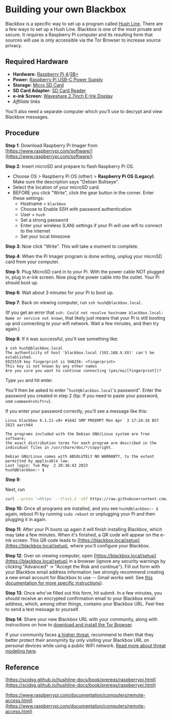 # Building your own Blackbox

Blackbox is a specific way to set up a program called [Hush Line](https://hushline.app/). There are a few ways to set up a Hush Line. Blackbox is one of the most private and secure. It requires a Raspberry Pi computer and its resulting form that sources will use is only accessible via the Tor Browser to increase source privacy.

<!-- Most Hush Line users should follow [**this documentation**](https://scidsg.github.io/hushline-docs/book/intro.html). If you'd really like to set up your own Blackbox Hush Line, read and follow the instructions in this document. -->

## Required Hardware

- **Hardware:** [Raspberry Pi 4](https://www.amazon.com/Raspberry-Model-2019-Quad-Bluetooth/dp/B07TC2BK1X/?&_encoding=UTF8&tag=scidsg-20&linkCode=ur2&linkId=ee402e41cd98b8767ed54b1531ed1666&camp=1789&creative=9325)/[3B+](https://www.amazon.com/ELEMENT-Element14-Raspberry-Pi-Motherboard/dp/B07P4LSDYV/?&_encoding=UTF8&tag=scidsg-20&linkCode=ur2&linkId=d76c1db453c42244fe465c9c56601303&camp=1789&creative=9325)
- **Power:** [Raspberry Pi USB-C Power Supply](https://www.amazon.com/Raspberry-Pi-USB-C-Power-Supply/dp/B07W8XHMJZ?crid=20ZD3IB2N877C&keywords=raspberry%2Bpi%2Bpower%2Bsupply&qid=1696270477&sprefix=raspberry%2Bpi%2Bpower%2B%2Caps%2C140&sr=8-5&th=1&linkCode=ll1&tag=scidsg-20&linkId=fa55eb4c089361952be8285bf67bfd22&language=en_US&ref_=as_li_ss_tl)
- **Storage:** [Micro SD Card](https://www.amazon.com/Sandisk-Ultra-Micro-UHS-I-Adapter/dp/B073K14CVB?crid=1XCUWSKV8V2L1&keywords=microSD+card&qid=1696270565&sprefix=microsd+car%2Caps%2C137&sr=8-21&linkCode=ll1&tag=scidsg-20&linkId=a2865a28ae852876a5a6d27512e9d7ef&language=en_US&ref_=as_li_ss_tl)
- **SD Card Adapter:** [SD Card Reader](https://www.amazon.com/SanDisk-MobileMate-microSD-Card-Reader/dp/B07G5JV2B5?crid=3ESM9TOJBH8J7&keywords=microsd+card+adaptor+usb+sandisk&qid=1696270641&sprefix=microsd+card+adaptor+usb+sandisk%2Caps%2C135&sr=8-3&linkCode=ll1&tag=scidsg-20&linkId=90d3bed4e490d29d84bcf86d9fe75290&language=en_US&ref_=as_li_ss_tl)
- **e-ink Screen:** [Waveshare 2.7inch E-Ink Display](https://www.amazon.com/2-7inch-HAT-Resolution-Electronic-Communicating/dp/B075FQKSZ9/?_encoding=UTF8&pd_rd_w=hNy2N&content-id=amzn1.sym.5f7e0a27-49c0-47d3-80b2-fd9271d863ca%3Aamzn1.symc.e5c80209-769f-4ade-a325-2eaec14b8e0e&pf_rd_p=5f7e0a27-49c0-47d3-80b2-fd9271d863ca&pf_rd_r=KQ1ZCPA2Q08D1SW2GYJH&pd_rd_wg=mepbv&pd_rd_r=e97f3e03-7e7d-4165-84e8-3face81f7190&ref_=pd_gw_ci_mcx_mr_hp_atf_m)
- _Affiliate links_

You'll also need a separate computer which you'll use to decrypt and view Blackbox messages.

## Procedure

**Step 1**: Download Raspberry Pi Imager from [https://www.raspberrypi.com/software/](https://www.raspberrypi.com/software/)

**Step 2**: Insert microSD and prepare to flash Raspberry Pi OS.
* Choose OS > Raspberry Pi OS (other) > **Raspberry Pi OS (Legacy)**. Make sure the description says "Debian Bullseye".
* Select the location of your microSD card.
* BEFORE you click "Write", click the gear button in the corner.
Enter these settings:
    * Hostname = `blackbox`
    * Choose to Enable SSH with password authentication
    * User = `hush`
    * Set a strong password
    * Enter your wireless (LAN) settings if your Pi will use wifi to connect to the internet
    * Set your local timezone

**Step 3**: Now click "Write". This will take a moment to complete.

**Step 4**: When the Pi Imager program is done writing, unplug your microSD card from your computer.

**Step 5**: Plug MicroSD card in to your Pi. With the power cable NOT plugged in, plug in e-ink screen. Now plug the power cable into the outlet. Your Pi should boot up.

**Step 6**: Wait about 3 minutes for your Pi to boot up.

**Step 7**: Back on viewing computer, run `ssh hush@blackbox.local`.

(If you get an error that `ssh: Could not resolve hostname blackbox.local: Name or service not known`, that likely just means that your Pi is still booting up and connecting to your wifi network. Wait a few minutes, and then try again.)

**Step 8**: If it was successful, you'll see something like:
```
$ ssh hush@blackbox.local
The authenticity of host 'blackbox.local (192.168.X.XX)' can't be established.
ED25519 key fingerprint is SHA256: <fingerprint>
This key is not known by any other names
Are you sure you want to continue connecting (yes/no/[fingerprint])?
```

Type `yes` and hit enter.

You'll then be asked to enter "`hush@blackbox.local`'s password". Enter the password you created in step 2 (tip: If you need to paste your password, use `command+shift+v`).

If you enter your password correctly, you'll see a message like this:
```text
Linux blackbox 6.1.21-v8+ #1642 SMP PREEMPT Mon Apr  3 17:24:16 BST 2023 aarch64

The programs included with the Debian GNU/Linux system are free software;
the exact distribution terms for each program are described in the
individual files in /usr/share/doc/*/copyright.

Debian GNU/Linux comes with ABSOLUTELY NO WARRANTY, to the extent
permitted by applicable law.
Last login: Tue May  2 20:36:43 2023
hush@blackbox:~ $
```

**Step 9**:

Next, run
```bash
curl --proto '=https' --tlsv1.2 -sSf https://raw.githubusercontent.com/scidsg/blackbox/main/scripts/helper.sh | sudo bash
```

**Step 10**: Once all programs are installed, and you see `hush@blackbox:~ $` again, reboot Pi by running `sudo reboot` or unplugging your Pi and then plugging it in again.

**Step 11**: After your Pi boots up again it will finish installing Blackbox, which may take a few minutes. When it's finished, a QR code will appear on the e-ink screen. This QR code leads to [https://blackbox.local/setup](https://blackbox.local/setup), where you'll configure your Blackbox.

**Step 12**: Over on viewing computer, open [https://blackbox.local/setup](https://blackbox.local/setup) in a browser (ignore any security warnings by clicking "Advanced" -> "Accept the Risk and continue"). Fill out form with your Blackbox email address information (we strongly recommend creating a new email account for Blackbox to use -- Gmail works well. See [this documentation for more specific instructions](https://scidsg.github.io/hushline-docs/book/prereqs/general.html#2-gmail)).

**Step 13**: Once who've filled out this form, hit submit. In a few minutes, you should receive an encrypted confirmation email to your Blackbox email address, which, among other things, contains your Blackbox URL. Feel free to send a test message to yourself.

**Step 14**: Share your new Blackbox URL with your community, along with instructions on how to [download and install the Tor Browser](https://www.torproject.org/download/).

If your community faces [a higher threat](https://scidsg.github.io/hushline-docs/book/prereqs/threat-modeling.html), recommend to them that they better protect their anonymity by only visiting your Blackbox URL on personal devices while using a public WiFi network. [Read more about threat modeling here](https://scidsg.github.io/hushline-docs/book/prereqs/threat-modeling.html).

<!-- ## How to check the status of your Blackbox from the command line -->

<!-- ``` -->
<!-- systemctl status blackbox-installer.service -->
<!-- ``` -->

## Reference
[https://scidsg.github.io/hushline-docs/book/prereqs/raspberrypi.html](https://scidsg.github.io/hushline-docs/book/prereqs/raspberrypi.html)

[https://www.raspberrypi.com/documentation/computers/remote-access.html](https://www.raspberrypi.com/documentation/computers/remote-access.html)
